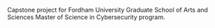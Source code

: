 Capstone project for Fordham University Graduate School of Arts and Sciences Master of Science in Cybersecurity program.
